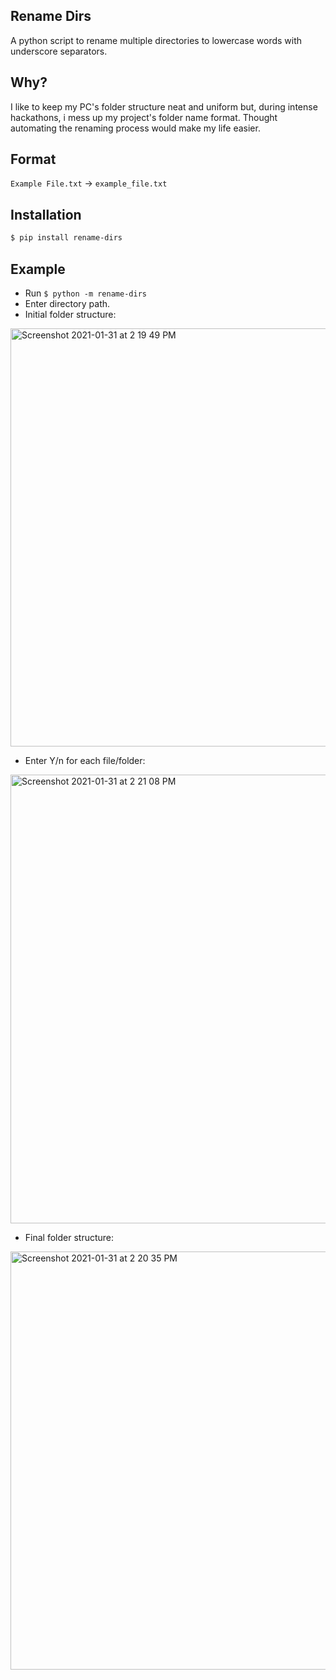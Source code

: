 ## Rename Dirs

A python script to rename multiple directories to lowercase words with underscore separators.

## Why?

I like to keep my PC's folder structure neat and uniform but, during intense hackathons, i mess up my project's folder name format. Thought automating the renaming process would make my life easier.

## Format

`Example File.txt` -> `example_file.txt`

## Installation

```bash
$ pip install rename-dirs
```

## Example
* Run `$ python -m rename-dirs`
* Enter directory path.
* Initial folder structure:
<img width="669" alt="Screenshot 2021-01-31 at 2 19 49 PM" src="https://user-images.githubusercontent.com/44428198/106379212-5c6e1e00-63d0-11eb-8bc6-a3e76eeaae1a.png">

* Enter Y/n for each file/folder:
<img width="718" alt="Screenshot 2021-01-31 at 2 21 08 PM" src="https://user-images.githubusercontent.com/44428198/106379221-61cb6880-63d0-11eb-8f8b-a40ee83adee5.png">

* Final folder structure:
<img width="669" alt="Screenshot 2021-01-31 at 2 20 35 PM" src="https://user-images.githubusercontent.com/44428198/106379217-5ed07800-63d0-11eb-8b9c-dc4fee105376.png">
